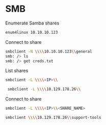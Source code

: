 # SMB

Enumerate Samba shares

```bash
enum4linux 10.10.10.123
```



Connect to share

```bash
smbclient -N \\\\10.10.10.123\\general
smb: /> ls
smb: /> get creds.txt
```



List shares

```bash
smbclient -L \\\\<IP>\\
```

```bash
 smbclient -L \\\\10.129.178.26\\
```

Connect to share

```bash
smbclient -L \\\\<IP>\\<SHARE_NAME>
```

```bash
smbclient \\\\10.129.178.26\\support-tools
```
